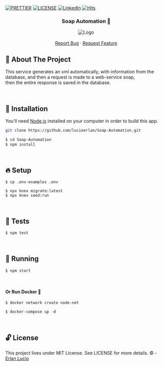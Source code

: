 
<!-- PROJECT SHIELDS -->
[![PRETTIER](https://img.shields.io/badge/code_style-prettier-ff69b4.svg?style=flat-square)](https://gitter.im/jlongster/prettie)
[![LICENSE](https://img.shields.io/github/license/arshadkazmi42/awesome-github-init.svg)](https://github.com/arshadkazmi42/awesome-github-init/LICENSE)
[![LinkedIn][linkedin-shield]](https://www.linkedin.com/in/erlanlucio/)
[![Hits](https://hits.seeyoufarm.com/api/count/incr/badge.svg?url=https://github.com/lucioerlan/Soap-Automation&count_bg=%23E71A18&title_bg=%23555555&icon=dependabot.svg&icon_color=%23E7E7E7&title=views&edge_flat=false)](https://hits.seeyoufarm.com)
<!-- PROJECT SHIELDS -->



<!-- PROJECT -->
<p align="center">
  <h3 align="center"> 
   Soap Automation  🚴 
  </h3> 
  <p align="center">
    <img src="https://user-images.githubusercontent.com/67064886/89115436-96308d00-d45e-11ea-9f3e-23cc2a67e200.gif" alt="Logo" >
    <br />
    <br />
    <a href="https://github.com/lucioerlan/Soap-Automation/issues">Report Bug</a>
    ·
    <a href="https://github.com/lucioerlan/Soap-Automation/issues">Request Feature</a>
  </p>
</p>
<!-- PROJECT -->



<!-- ABOUT THE PROJECT -->
## 🤔 About The Project

 This service generates an xml automatically, with information from the database, and then  a request is made to a web-service soap, <br /> then the entire response is saved in the database.

<br /> 
<!-- ABOUT THE PROJECT -->



<!-- INSTALLATION -->
## 🔨 Installation

You'll need [Node.js](https://nodejs.org) installed on your computer in order to build this app.

```bash
git clone https://github.com/lucioerlan/Soap-Automation.git

$ cd Soap-Automation
$ npm install
```

<br />
<!-- INSTALLATION -->



<!-- SETUP -->
## 🔥 Setup

```
$ cp .env-examples .env 

$ npx knex migrate:latest
$ npx knex seed:run
```

<br /> 
<!-- SETUP -->


<!-- RUNNING TESTS -->
## 🥇 Tests
```bash
$ npm test 
```

<br />
<!-- RUNNING TESTS -->



<!-- RUNNING -->
## 🚀 Running

```
$ npm start 
```

<br />
<!-- RUNNING -->

#### Or Run Docker 🐳
```
$ docker network create node-net
```
```
$ docker-compose up -d
```

<br>



<!-- LICENSE -->
## 🔓 License

This project lives under MIT License. See LICENSE for more details. © - [Erlan Lucio](https://www.linkedin.com/in/erlanlucio/)

<br />
<!-- LICENSE -->



<!-- MARKDOWN LINKS & IMAGES -->
[contributors-shield]: https://img.shields.io/github/contributors/othneildrew/Best-README-Template.svg?style=flat-square
[contributors-url]: https://github.com/othneildrew/Best-README-Template/graphs/contributors
[forks-shield]: https://img.shields.io/github/forks/othneildrew/Best-README-Template.svg?style=flat-square
[forks-url]: https://github.com/othneildrew/Best-README-Template/network/members
[stars-shield]: https://img.shields.io/github/stars/othneildrew/Best-README-Template.svg?style=flat-square
[stars-url]: https://github.com/othneildrew/Best-README-Template/stargazers
[issues-shield]: https://img.shields.io/github/issues/othneildrew/Best-README-Template.svg?style=flat-square
[issues-url]: https://github.com/othneildrew/Best-README-Template/issues
[license-shield]: https://img.shields.io/github/license/othneildrew/Best-README-Template.svg?style=flat-square
[license-url]: https://github.com/othneildrew/Best-README-Template/blob/master/LICENSE.txt
[linkedin-shield]: https://img.shields.io/badge/-LinkedIn-black.svg?style=flat-square&logo=linkedin&colorB=555
[linkedin-url]: https://linkedin.com/in/othneildrew
[product-screenshot]: images/screenshot.png
<!-- MARKDOWN LINKS & IMAGES -->

